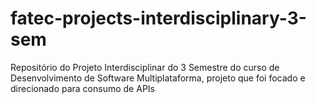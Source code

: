 # fatec-projects-interdisciplinary-3-sem
Repositório do Projeto Interdisciplinar do 3 Semestre do curso de Desenvolvimento de Software Multiplataforma, projeto que foi focado e direcionado para consumo de APIs

